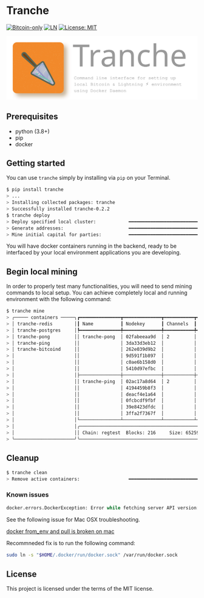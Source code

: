 # Tranche

[![Bitcoin-only](https://img.shields.io/badge/bitcoin-only-FF9900?logo=bitcoin)](https://twentyone.world)
[![LN](https://img.shields.io/badge/lightning-792EE5?logo=lightning)](https://mempool.space/lightning)
[![License: MIT](https://img.shields.io/badge/License-MIT-yellow.svg)](LICENSE)

[![Tranche Banner](static/tranche-banner.svg)](static/tranche-banner.svg)

## Prerequisites

* python (3.8+)
* pip
* docker

## Getting started

You can use `tranche` simply by installing via `pip` on your Terminal.

```sh
$ pip install tranche
> ...
> Installing collected packages: tranche
> Successfully installed tranche-0.2.2
$ tranche deploy
> Deploy specified local cluster:            ━━━━━━━━━━━━━━━━━━━━━━━━━━━━━━━━━━━━━━━━ 100% 0:00:01
> Generate addresses:                        ━━━━━━━━━━━━━━━━━━━━━━━━━━━━━━━━━━━━━━━━ 100% 0:00:00
> Mine initial capital for parties:          ━━━━━━━━━━━━━━━━━━━━━━━━━━━━━━━━━━━━━━━━ 100% 0:00:00
```

You will have docker containers running in the backend, ready to be interfaced by your local
environment applications you are developing.

## Begin local mining

In order to properly test many functionalities, you will need to send mining commands to local
setup. You can achieve completely local and running environment with the following command:

```sh
$ tranche mine
> ╭───── containers ─────╮┏━━━━━━━━━━━━━━━┳━━━━━━━━━━━━━━┳━━━━━━━━━━━┳━━━━━━━━┳━━━━━━━━┳━━━━━━━━━┓
> │ tranche-redis        │┃ Name          ┃ Nodekey      ┃ Channels  ┃ Peers  ┃ Height ┃ Synced? ┃
> │ tranche-postgres     │┡━━━━━━━━━━━━━━━╇━━━━━━━━━━━━━━╇━━━━━━━━━━━╇━━━━━━━━╇━━━━━━━━╇━━━━━━━━━┩
> │ tranche-pong         ││ tranche-pong  │ 02fabeeaa9d  │ 2         │ 1      │ 216    │    true │
> │ tranche-ping         ││               │ 3da33d3eb12  │           │        │        │         │
> │ tranche-bitcoind     ││               │ 262e039d9b2  │           │        │        │         │
> │                      ││               │ 9d591f1b897  │           │        │        │         │
> │                      ││               │ c0ae6b158d0  │           │        │        │         │
> │                      ││               │ 5410d97efbc  │           │        │        │         │
> │                      │├───────────────┼──────────────┼───────────┼────────┼────────┼─────────┤
> │                      ││ tranche-ping  │ 02ac17a8d64  │ 2         │ 1      │ 216    │    true │
> │                      ││               │ 4194459b8f3  │           │        │        │         │
> │                      ││               │ deacf4e1a64  │           │        │        │         │
> │                      ││               │ 0fcbcdf9fbf  │           │        │        │         │
> │                      ││               │ 39e8423dfdc  │           │        │        │         │
> │                      ││               │ 3ffa2f7367f  │           │        │        │         │
> │                      │└───────────────┴──────────────┴───────────┴────────┴────────┴─────────┘
> │                      │╭──────────────────────────────────────────────────────────────────────╮
> │                      ││ Chain: regtest  Blocks: 216     Size: 65259     Time: 1701528030     │
> ╰──────────────────────╯╰──────────────────────────────────────────────────────────────────────╯
```

## Cleanup

```sh
$ tranche clean                                                                                                                                                                             > 
> Remove active containers:                  ━━━━━━━━━━━━━━━━━━━━━━━━━━━━━━━━━━━━━━━━ 100% 0:00:01
```

### Known issues
```python
docker.errors.DockerException: Error while fetching server API version: ('Connection aborted.', FileNotFoundError(2, 'No such file or directory'))
```

See the following issue for Mac OSX troubleshooting.

[docker from_env and pull is broken on mac](https://github.com/docker/docker-py/issues/3059#issuecomment-1294369344)

Recommneded fix is to run the following command:

```sh
sudo ln -s "$HOME/.docker/run/docker.sock" /var/run/docker.sock
```

## License

This project is licensed under the terms of the MIT license.